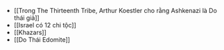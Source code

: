 - [[Trong The Thirteenth Tribe, Arthur Koestler cho rằng Ashkenazi là Do thái giả]]
- [[Israel có 12 chi tộc]]
- [[Khazars]]
- [[Do Thái Edomite]]
